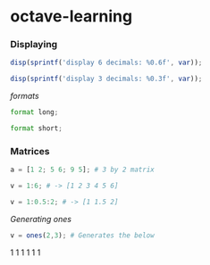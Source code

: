 # octave-learning

### Displaying
```octave
disp(sprintf('display 6 decimals: %0.6f', var));

disp(sprintf('display 3 decimals: %0.3f', var));
```
*formats*

```octave
format long;

format short;
```
### Matrices

```octave
a = [1 2; 5 6; 9 5]; # 3 by 2 matrix

v = 1:6; # -> [1 2 3 4 5 6]

v = 1:0.5:2; # -> [1 1.5 2]
```

*Generating ones*

```octave
v = ones(2,3); # Generates the below
```

1 1 1
1 1 1
